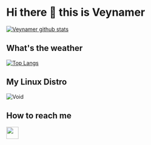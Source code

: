 # Hi there 👋 this is Veynamer
[![Veynamer github stats](https://github-readme-stats.vercel.app/api?username=Veynamer&show_icons=true&include_all_commits=true&theme=tokyonight)](https://github.com/veynamer)

## What's the weather
[![Top Langs](https://github-readme-stats.vercel.app/api/top-langs/?username=Veynamer&layout=compact&langs_count=10&theme=tokyonight)](https://github.com/veynamer)

## My Linux Distro
![Void](https://github.com/gilbarbara/logos/blob/main/logos/void.svg)

## How to reach me
[<img src="https://www.vectorlogo.zone/logos/telegram/telegram-tile.svg" width="32">](http://t.me/veynamer)
